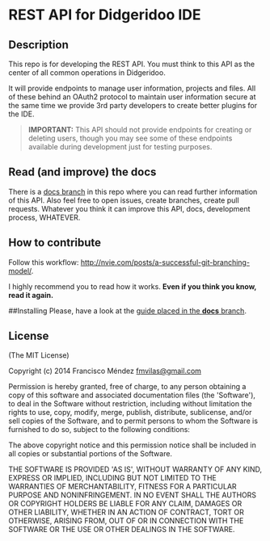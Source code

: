 # REST API for Didgeridoo IDE

## Description
This repo is for developing the REST API. You must think to this API as the center of all common operations in Didgeridoo.

It will provide endpoints to manage user information, projects and files. All of these behind an OAuth2 protocol to maintain user information secure at the same time we provide 3rd party developers to create better plugins for the IDE.

> **IMPORTANT:** This API should not provide endpoints for creating or deleting users, though you may see some of these endpoints available during development just for testing purposes.

## Read (and improve) the docs

There is a [docs branch](https://github.com/fmvilas/didgeridoo-api/tree/docs) in this repo where you can read further information of this API. Also feel free to open issues, create branches, create pull requests. Whatever you think it can improve this API, docs, development process, WHATEVER.

## How to contribute

Follow this workflow: http://nvie.com/posts/a-successful-git-branching-model/.

I highly recommend you to read how it works. **Even if you think you know, read it again.**

##Installing
Please, have a look at the [guide placed in the **docs** branch](https://github.com/fmvilas/didgeridoo/tree/docs).

## License

(The MIT License)

Copyright (c) 2014 Francisco Méndez <fmvilas@gmail.com>

Permission is hereby granted, free of charge, to any person obtaining a copy of this software and associated documentation files (the 'Software'), to deal in the Software without restriction, including without limitation the rights to use, copy, modify, merge, publish, distribute, sublicense, and/or sell copies of the Software, and to permit persons to whom the Software is furnished to do so, subject to the following conditions:

The above copyright notice and this permission notice shall be included in all copies or substantial portions of the Software.

THE SOFTWARE IS PROVIDED 'AS IS', WITHOUT WARRANTY OF ANY KIND, EXPRESS OR IMPLIED, INCLUDING BUT NOT LIMITED TO THE WARRANTIES OF MERCHANTABILITY, FITNESS FOR A PARTICULAR PURPOSE AND NONINFRINGEMENT. IN NO EVENT SHALL THE AUTHORS OR COPYRIGHT HOLDERS BE LIABLE FOR ANY CLAIM, DAMAGES OR OTHER LIABILITY, WHETHER IN AN ACTION OF CONTRACT, TORT OR OTHERWISE, ARISING FROM, OUT OF OR IN CONNECTION WITH THE SOFTWARE OR THE USE OR OTHER DEALINGS IN THE SOFTWARE.
